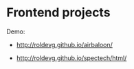 # Frontend projects

Demo:
- http://roldevg.github.io/airbaloon/

- http://roldevg.github.io/spectech/html/
